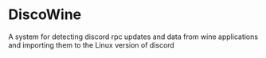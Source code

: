 # DiscoWine
A system for detecting discord rpc updates and data from wine applications and importing them to the Linux version of discord
